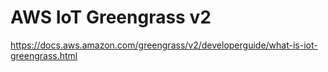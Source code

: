 # AWS IoT Greengrass v2

https://docs.aws.amazon.com/greengrass/v2/developerguide/what-is-iot-greengrass.html